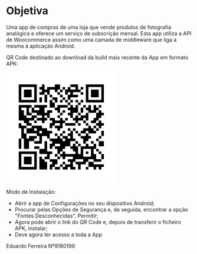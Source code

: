 # Objetiva
Uma app de compras de uma loja que vende produtos de fotografia analógica e oferece um serviço de subscrição mensal. Esta app utiliza a API de Woocommerce assim como uma camada de middleware que liga a mesma à aplicação Android.

QR Code destinado ao download da build mais recente da App em formato APK:

![alt text](https://github.com/lterates/Objetiva/blob/master/qrCode.png?raw=true)

Modo de Instalação:

- Abrir a app de Configurações no seu dispositivo Android;
- Procurar pelas Opções de Segurança e, de seguida, encontrar a opção "Fontes Desconhecidas". Permitir;
- Agora pode abrir o link do QR Code e, depois de transferir o ficheiro APK, instalar;
- Deve agora ter acesso a toda a App

Eduardo Ferreira Nº9180199
